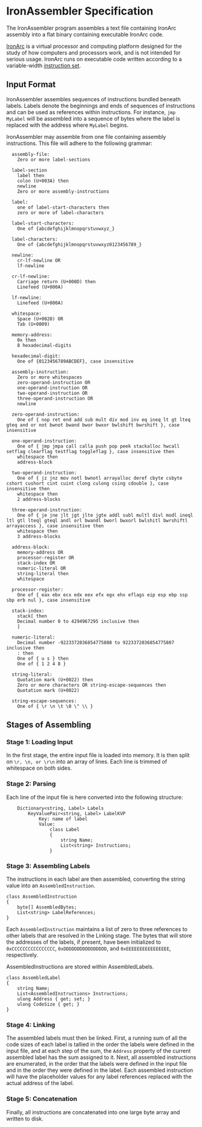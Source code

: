 # IronAssembler Specification

The IronAssembler program assembles a text file containing IronArc assembly into a flat binary containing executable IronArc code.

[IronArc](https://github.com/Celarix/IronArc) is a virtual processor and computing platform designed for the study of how computers and processors work, and is not intended for serious usage. IronArc runs on executable code written according to a variable-width [instruction set](https://github.com/Celarix/IronArc/blob/master/Documentation/Simple%20Instruction%20Listing.txt).

## Input Format
IronAssembler assembles sequences of instructions bundled beneath labels. Labels denote the beginnings and ends of sequences of instructions and can be used as references within instructions. For instance, `jmp MyLabel` will be assembled into a sequence of bytes where the label is replaced with the address where `MyLabel` begins.

IronAssembler may assemble from one file containing assembly instructions. This file will adhere to the following grammar:

```
  assembly-file:
    Zero or more label-sections

  label-section
    label then
    colon (U+003A) then
    newline
    Zero or more assembly-instructions

  label:
    one of label-start-characters then
    zero or more of label-characters

  label-start-characters:
    One of {abcdefghijklmnopqrstuvwxyz_}

  label-characters:
    One of {abcdefghijklmnopqrstuvwxyz0123456789_}

  newline:
    cr-lf-newline OR
    lf-newline

  cr-lf-newline:
    Carriage return (U+000D) then
    Linefeed (U+000A)

  lf-newline:
    Linefeed (U+000A)

  whitespace:
    Space (U+0020) OR
    Tab (U+0009)
  
  memory-address:
    0x then
    8 hexadecimal-digits

  hexadecimal-digit:
    One of {0123456789ABCDEF}, case insensitive

  assembly-instruction:
    Zero or more whitespaces
    zero-operand-instruction OR
    one-operand-instruction OR
    two-operand-instruction OR
    three-operand-instruction OR
    newline

  zero-operand-instruction:
    One of { nop ret end add sub mult div mod inv eq ineq lt gt lteq gteq and or not bwnot bwand bwor bwxor bwlshift bwrshift }, case insensitive

  one-operand-instruction:
    One of { jmp jmpa call calla push pop peek stackalloc hwcall setflag clearflag testflag toggleflag }, case insensitive then
	whitespace then
	address-block

  two-operand-instruction:
	One of { jz jnz mov notl bwnotl arrayalloc deref cbyte csbyte cshort cushort cint cuint clong culong csing cdouble }, case insensitive then
	whitespace then
	2 address-blocks

  three-operand-instruction:
	One of { je jne jlt jgt jlte jgte addl subl multl divl modl ineql ltl gtl lteql gteql andl orl bwandl bworl bwxorl bwlshitl bwrshiftl arrayaccess }, case insensitive then
	whitespace then
	3 address-blocks

  address-block:
    memory-address OR
	processor-register OR
	stack-index OR
	numeric-literal OR
	string-literal then
	whitespace
	
  processor-register:
    One of { eax ebx ecx edx eex efx egx ehx eflags eip esp ebp ssp sbp erb nul }, case insensitive
	
  stack-index:
	stack[ then
	Decimal number 0 to 4294967295 inclusive then
	]

  numeric-literal:
    Decimal number -9223372036854775808 to 9223372036854775807 inclusive then
	: then
	One of { u s } then
	One of { 1 2 4 8 }

  string-literal:
	Quotation mark (U+0022) then
	Zero or more characters OR string-escape-sequences then
	Quotation mark (U+0022)

  string-escape-sequences:
    One of { \r \n \t \0 \" \\ }
```

## Stages of Assembling

### Stage 1: Loading Input
In the first stage, the entire input file is loaded into memory. It is then split on `\r, \n, or \r\n` into an array of lines. Each line is trimmed of whitespace on both sides.

### Stage 2: Parsing
Each line of the input file is here converted into the following structure:

```
	Dictionary<string, Label> Labels
		KeyValuePair<string, Label> LabelKVP
			Key: name of label
			Value:
				class Label
				{
					string Name;
					List<string> Instructions;
				}
```

### Stage 3: Assembling Labels
The instructions in each label are then assembled, converting the string value into an `AssembledInstruction`.

```
class AssembledInstruction
{
	byte[] AssembledBytes;
	List<string> LabelReferences;
}
```

Each `AssembledInstruction` maintains a list of zero to three references to other labels that are resolved in the Linking stage. The bytes that will store the addresses of the labels, if present, have been initialized to `0xCCCCCCCCCCCCCCCC`, `0xDDDDDDDDDDDDDDDD`, and `0xEEEEEEEEEEEEEEEE`, respectively.

AssembledInstructions are stored within AssembledLabels.

```
class AssembledLabel
{
	string Name;
	List<AssembledInstructions> Instructions;
	ulong Address { get; set; }
	ulong CodeSize { get; }
}
```

### Stage 4: Linking
The assembled labels must then be linked. First, a running sum of all the code sizes of each label is tallied in the order the labels were defined in the input file, and at each step of the sum, the `Address` property of the current assembled label has the sum assigned to it. Next, all assembled instructions are enumerated, in the order that the labels were defined in the input file and in the order they were defined in the label. Each assembled instruction will have the placeholder values for any label references replaced with the actual address of the label.

### Stage 5: Concatenation
Finally, all instructions are concatenated into one large byte array and written to disk.